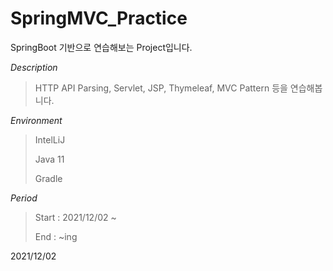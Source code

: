 # SpringMVC_Practice

SpringBoot 기반으로 연습해보는 Project입니다.

*Description*

> HTTP API Parsing, Servlet, JSP, Thymeleaf, MVC Pattern 등을 연습해봅니다.

*Environment*

> IntelLiJ
> 
> Java 11
> 
> Gradle

*Period*

> Start : 2021/12/02 ~
> 
> End : ~ing

2021/12/02
> 
